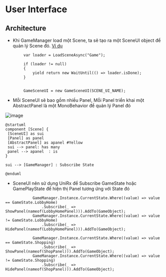 # User Interface

## Architecture

- Khi GameManager load một Scene, ta sẽ tạo ra một SceneUI object để quản lý Scene đó. [Ví dụ](https://github.com/rocketsaigon/RocketSgSdk/blob/4dd0461ba036bf2fe31e723ae465bcf5685d0ccb/Assets/_GAME/Scripts/Game/GameManager.cs#L45)

```
        var loader = LoadSceneAsync("Game");

        if (loader != null)
        {
            yield return new WaitUntil(() => loader.isDone);
        }


        GameSceneUI = new GameSceneUI(SCENE_UI_NAME);
```
- Mỗi SceneUI sẽ bao gồm nhiều Panel, Mỗi Panel triển khai một AbstractPanel là một MonoBehavior để quản lý Panel đó

![image](https://user-images.githubusercontent.com/1218572/208564922-a37b992d-0333-4606-8004-f0068b97ceee.png)

```
@startuml
component [Scene] {
 [SceneUI] as sui
 [Panel] as panel
 [AbstractPanel] as apanel #Yellow
 sui --> panel: has many
 panel --> apanel  : is
}

sui --> [GameManager] : Subscribe State

@enduml
```
- SceneUI nên sử dụng UniRx để Subscribe GameState hoặc GamePlayState để hiện thị Panel tương ứng với State đó

```
            GameManager.Instance.CurrentState.Where((value) => value == GameState.LobbyHome)
                .Subscribe(_ => ShowPanel(nameof(LobbyHomePanel))).AddTo(GameObject);
            GameManager.Instance.CurrentState.Where((value) => value != GameState.LobbyHome)
                .Subscribe(_ => HidePanel(nameof(LobbyHomePanel))).AddTo(GameObject);

            GameManager.Instance.CurrentState.Where((value) => value == GameState.Shopping)
                .Subscribe(_ => ShowPanel(nameof(ShopPanel))).AddTo(GameObject);
            GameManager.Instance.CurrentState.Where((value) => value != GameState.Shopping)
                .Subscribe(_ => HidePanel(nameof(ShopPanel))).AddTo(GameObject);
```
